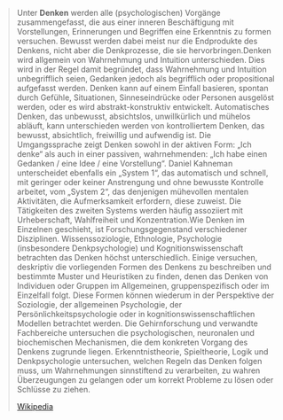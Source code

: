 > Unter **Denken** werden alle (psychologischen) Vorgänge zusammengefasst, die aus einer inneren Beschäftigung mit Vorstellungen, Erinnerungen und Begriffen eine Erkenntnis zu formen versuchen. Bewusst werden dabei meist nur die Endprodukte des Denkens, nicht aber die Denkprozesse, die sie hervorbringen.Denken wird allgemein von Wahrnehmung und Intuition unterschieden. Dies wird in der Regel damit begründet, dass Wahrnehmung und Intuition unbegrifflich seien, Gedanken jedoch als begrifflich oder propositional aufgefasst werden. Denken kann auf einem Einfall basieren, spontan durch Gefühle, Situationen, Sinneseindrücke oder Personen ausgelöst werden, oder es wird abstrakt-konstruktiv entwickelt. Automatisches Denken, das unbewusst, absichtslos, unwillkürlich und mühelos abläuft, kann unterschieden werden von kontrolliertem Denken, das bewusst, absichtlich, freiwillig und aufwendig ist. Die Umgangssprache zeigt Denken sowohl in der aktiven Form: „Ich denke“ als auch in einer passiven, wahrnehmenden: „Ich habe einen Gedanken / eine Idee / eine Vorstellung“. Daniel Kahneman unterscheidet ebenfalls ein „System 1“, das automatisch und schnell, mit geringer oder keiner Anstrengung und ohne bewusste Kontrolle arbeitet, vom „System 2“, das denjenigen mühevollen mentalen Aktivitäten, die Aufmerksamkeit erfordern, diese zuweist. Die Tätigkeiten des zweiten Systems werden häufig assoziiert mit Urheberschaft, Wahlfreiheit und Konzentration.Wie Denken im Einzelnen geschieht, ist Forschungsgegenstand verschiedener Disziplinen. Wissenssoziologie, Ethnologie, Psychologie (insbesondere Denkpsychologie) und Kognitionswissenschaft betrachten das Denken höchst unterschiedlich. Einige versuchen, deskriptiv die vorliegenden Formen des Denkens zu beschreiben und bestimmte Muster und Heuristiken zu finden, denen das Denken von Individuen oder Gruppen im Allgemeinen, gruppenspezifisch oder im Einzelfall folgt. Diese Formen können wiederum in der Perspektive der Soziologie, der allgemeinen Psychologie, der Persönlichkeitspsychologie oder in kognitionswissenschaftlichen Modellen betrachtet werden. Die Gehirnforschung und verwandte Fachbereiche untersuchen die psychologischen, neuronalen und biochemischen Mechanismen, die dem konkreten Vorgang des Denkens zugrunde liegen. Erkenntnistheorie, Spieltheorie, Logik und Denkpsychologie untersuchen, welchen Regeln das Denken folgen muss, um Wahrnehmungen sinnstiftend zu verarbeiten, zu wahren Überzeugungen zu gelangen oder um korrekt Probleme zu lösen oder Schlüsse zu ziehen.
>
> [Wikipedia](https://de.wikipedia.org/wiki/Denken)